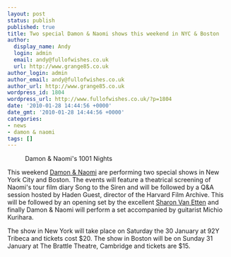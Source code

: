 ```yaml
---
layout: post
status: publish
published: true
title: Two special Damon & Naomi shows this weekend in NYC & Boston
author:
  display_name: Andy
  login: admin
  email: andy@fullofwishes.co.uk
  url: http://www.grange85.co.uk
author_login: admin
author_email: andy@fullofwishes.co.uk
author_url: http://www.grange85.co.uk
wordpress_id: 1804
wordpress_url: http://www.fullofwishes.co.uk/?p=1804
date: '2010-01-28 14:44:56 +0000'
date_gmt: '2010-01-28 14:44:56 +0000'
categories:
- news
- damon & naomi
tags: []
---
```

<p><figure class="caption alignright"><figcaption class="caption-text">Damon & Naomi&#039;s 1001 Nights</figcaption></figure>
<p>This weekend <a href="http://www.damonandnaomi.com/">Damon & Naomi</a> are performing two special shows in New York City and Boston. The events will feature a theatrical screening of Naomi's tour film diary Song to the Siren and will be followed by a Q&A session hosted by Haden Guest, director of the Harvard Film Archive. This will be followed by an opening set by the excellent <a href="http://www.sharonvanetten.com/">Sharon Van Etten</a> and finally Damon & Naomi will perform a set accompanied by guitarist Michio Kurihara.</p>
<p>The show in New York will take place on <span class="removed_link" title="http://www.92y.org/shop/92Tri_series_detail.asp?category=92Tri+92YTribeca+Music888&amp;productid=T-MM5FT94">Saturday the 30 January at 92Y Tribeca</span> and tickets cost $20. The show in Boston will be on <span class="removed_link" title="http://www.worldmusic.org/concerts_event_indiv.php?p_seq=808">Sunday 31 January at The Brattle Theatre, Cambridge</span> and tickets are $15.</p>
